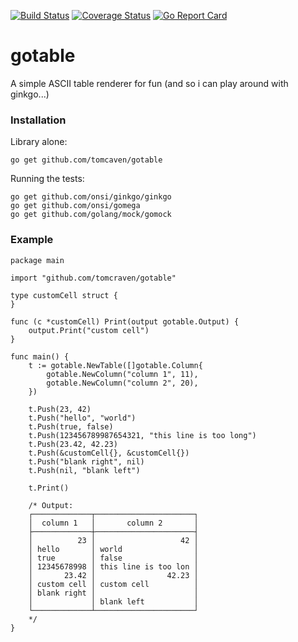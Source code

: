 [![Build Status](https://travis-ci.org/tomcraven/gotable.svg?branch=master)](https://travis-ci.org/tomcraven/gotable)
[![Coverage Status](https://coveralls.io/repos/tomcraven/gotable/badge.svg?branch=master&service=github)](https://coveralls.io/github/tomcraven/gotable?branch=master)
[![Go Report Card](https://goreportcard.com/badge/github.com/tomcraven/gotable)](https://goreportcard.com/report/github.com/tomcraven/gotable)
# gotable

A simple ASCII table renderer for fun (and so i can play around with ginkgo...)

### Installation

Library alone:

```
go get github.com/tomcaven/gotable
```

Running the tests:

```
go get github.com/onsi/ginkgo/ginkgo
go get github.com/onsi/gomega
go get github.com/golang/mock/gomock
```

### Example

```
package main

import "github.com/tomcraven/gotable"

type customCell struct {
}

func (c *customCell) Print(output gotable.Output) {
	output.Print("custom cell")
}

func main() {
	t := gotable.NewTable([]gotable.Column{
		gotable.NewColumn("column 1", 11),
		gotable.NewColumn("column 2", 20),
	})

	t.Push(23, 42)
	t.Push("hello", "world")
	t.Push(true, false)
	t.Push(123456789987654321, "this line is too long")
	t.Push(23.42, 42.23)
	t.Push(&customCell{}, &customCell{})
	t.Push("blank right", nil)
	t.Push(nil, "blank left")

	t.Print()

	/* Output:
	┌─────────────┬──────────────────────┐
	│  column 1   │       column 2       │
	├─────────────┼──────────────────────┤
	│          23 │                   42 │
	│ hello       │ world                │
	│ true        │ false                │
	│ 12345678998 │ this line is too lon │
	│       23.42 │                42.23 │
	│ custom cell │ custom cell          │
	│ blank right │                      │
	│             │ blank left           │
	└─────────────┴──────────────────────┘
	*/
}
```
